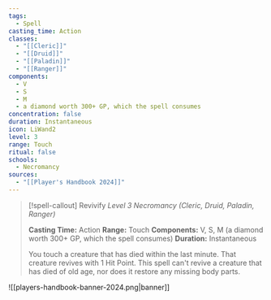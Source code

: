 ```yaml
---
tags:
  - Spell
casting_time: Action
classes:
  - "[[Cleric]]"
  - "[[Druid]]"
  - "[[Paladin]]"
  - "[[Ranger]]"
components:
  - V
  - S
  - M
  - a diamond worth 300+ GP, which the spell consumes
concentration: false
duration: Instantaneous
icon: LiWand2
level: 3
range: Touch
ritual: false
schools:
  - Necromancy
sources: 
  - "[[Player's Handbook 2024]]"
---
```

>[!spell-callout] Revivify
>_Level 3 Necromancy (Cleric, Druid, Paladin, Ranger)_
>
>**Casting Time:** Action
>**Range:** Touch
>**Components:** V, S, M (a diamond worth 300+ GP, which the spell consumes)
>**Duration:** Instantaneous
>
>You touch a creature that has died within the last minute. That creature revives with 1 Hit Point. This spell can't revive a creature that has died of old age, nor does it restore any missing body parts.


![[players-handbook-banner-2024.png|banner]]